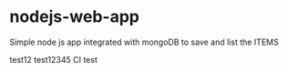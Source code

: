 # nodejs-web-app
Simple node js app integrated with mongoDB to save and list the ITEMS

test12
test12345
CI test
